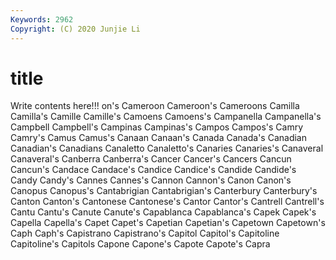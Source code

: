 ```yaml
---
Keywords: 2962
Copyright: (C) 2020 Junjie Li
---
```


# title

Write contents here!!!
on's 
Cameroon
Cameroon's 
Cameroons 
Camilla 
Camilla's 
Camille 
Camille's 
Camoens 
Camoens's 
Campanella 
Campanella's
Campbell 
Campbell's 
Campinas 
Campinas's 
Campos 
Campos's 
Camry 
Camry's 
Camus 
Camus's
Canaan 
Canaan's 
Canada 
Canada's 
Canadian 
Canadian's 
Canadians 
Canaletto 
Canaletto's 
Canaries
Canaries's 
Canaveral 
Canaveral's 
Canberra 
Canberra's 
Cancer 
Cancer's 
Cancers 
Cancun 
Cancun's
Candace 
Candace's 
Candice 
Candice's 
Candide 
Candide's 
Candy 
Candy's 
Cannes 
Cannes's
Cannon 
Cannon's 
Canon 
Canon's 
Canopus 
Canopus's 
Cantabrigian 
Cantabrigian's 
Canterbury 
Canterbury's
Canton 
Canton's 
Cantonese 
Cantonese's 
Cantor 
Cantor's 
Cantrell 
Cantrell's 
Cantu 
Cantu's
Canute 
Canute's 
Capablanca 
Capablanca's 
Capek 
Capek's 
Capella 
Capella's 
Capet 
Capet's
Capetian 
Capetian's 
Capetown 
Capetown's 
Caph 
Caph's 
Capistrano 
Capistrano's 
Capitol 
Capitol's
Capitoline 
Capitoline's 
Capitols 
Capone 
Capone's 
Capote 
Capote's 
Capra 
